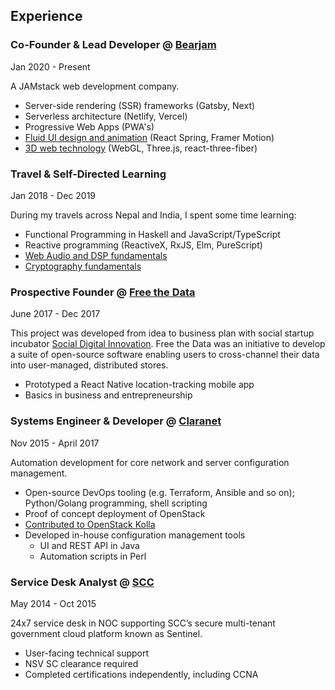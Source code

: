 ## Experience

### Co-Founder & Lead Developer @ [Bearjam](https://bearjam.dev)

<time>Jan 2020 - Present</time>

A JAMstack web development company.

- Server-side rendering (SSR) frameworks (Gatsby, Next)
- Serverless architecture (Netlify, Vercel)
- Progressive Web Apps (PWA's)
- [Fluid UI design and animation](https://bearjam/dev/blog/low-hanging-3d-web-fruit-a-spinner) (React Spring, Framer Motion)
- [3D web technology](https://bearjam.dev/blog/two-ui-patterns-navigation-react-framer) (WebGL, Three.js, react-three-fiber)

### Travel & Self-Directed Learning

<time>Jan 2018 - Dec 2019</time>

During my travels across Nepal and India, I spent some time learning:

- Functional Programming in Haskell and JavaScript/TypeScript
- Reactive programming (ReactiveX, RxJS, Elm, PureScript)
- [Web Audio and DSP fundamentals](https://tom.bearjam.dev/draw-sound)
- [Cryptography fundamentals](https://github.com/tomatopeel/cryptopals)

### Prospective Founder @ [Free the Data](https://sdinnovation.org/projects/#freethedata)

<time>June 2017 - Dec 2017</time>

This project was developed from idea to business plan with social
startup incubator [Social Digital Innovation](https://sdinnovation.org/projects/#freethedata).
Free the Data was an initiative to develop a suite of open-source
software enabling users to cross-channel their data into user-managed,
distributed stores.

- Prototyped a React Native location-tracking mobile app
- Basics in business and entrepreneurship

### Systems Engineer & Developer @ [Claranet](https://claranet.com)

<time>Nov 2015 - April 2017</time>

Automation development for core network and server configuration management.

- Open-source DevOps tooling (e.g. Terraform, Ansible and so on); Python/Golang programming, shell scripting
- Proof of concept deployment of OpenStack
- [Contributed to OpenStack Kolla](https://blueprints.launchpad.net/kolla/+spec/neutron-bgp-dragent)
- Developed in-house configuration management tools
  - UI and REST API in Java
  - Automation scripts in Perl

### Service Desk Analyst @ [SCC](https://scc.com)

<time>May 2014 - Oct 2015</time>

24x7 service desk in NOC supporting SCC’s secure multi-tenant
government cloud platform known as Sentinel.

- User-facing technical support
- NSV SC clearance required
- Completed certifications independently, including CCNA
